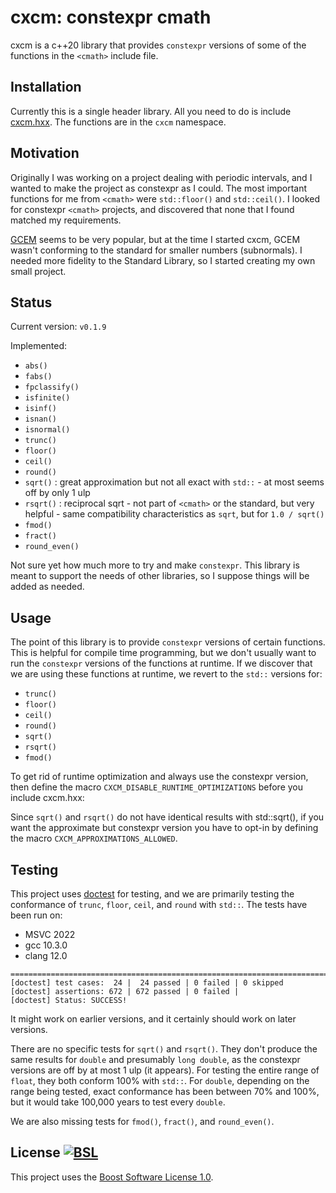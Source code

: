 # cxcm: constexpr cmath

cxcm is a c++20 library that provides ```constexpr``` versions of some of the functions in the ```<cmath>``` include file.

## Installation

Currently this is a single header library. All you need to do is include [cxcm.hxx](https://raw.githubusercontent.com/davidbrowne/cxcm/main/cxcm.hxx). The functions are in the ```cxcm``` namespace.

## Motivation

Originally I was working on a project dealing with periodic intervals, and I wanted to make the project as constexpr as I could. The most important functions for me from ```<cmath>``` were ```std::floor()``` and ```std::ceil()```. I looked for constexpr ```<cmath>``` projects, and discovered that none that I found matched my requirements.

[GCEM](https://github.com/kthohr/gcem) seems to be very popular, but at the time I started cxcm, GCEM wasn't conforming to the standard for smaller numbers (subnormals). I needed more fidelity to the Standard Library, so I started creating my own small project.

## Status

Current version: `v0.1.9`

Implemented:

* ```abs()```
* ```fabs()```
* ```fpclassify()```
* ```isfinite()```
* ```isinf()```
* ```isnan()```
* ```isnormal()```
* ```trunc()```
* ```floor()```
* ```ceil()```
* ```round()```
* ```sqrt()``` : great approximation but not all exact with ```std::``` - at most seems off by only 1 ulp
* ```rsqrt()``` : reciprocal sqrt - not part of ```<cmath>``` or the standard, but very helpful - same compatibility characteristics as ```sqrt```, but for ```1.0 / sqrt()```
* ```fmod()```
* ```fract()```
* ```round_even()```

Not sure yet how much more to try and make ```constexpr```. This library is meant to support the needs of other libraries, so I suppose things will be added as needed.

## Usage

The point of this library is to provide ```constexpr``` versions of certain functions. This is helpful for compile time programming, but we don't usually want to run the ```constexpr``` versions of the functions at runtime. If we discover that we are using these functions at runtime, we revert to the ```std::``` versions for:

* ```trunc()```
* ```floor()```
* ```ceil()```
* ```round()```
* ```sqrt()```
* ```rsqrt()```
* ```fmod()```

To get rid of runtime optimization and always use the constexpr version, then define the macro ```CXCM_DISABLE_RUNTIME_OPTIMIZATIONS``` before you include cxcm.hxx:

Since ```sqrt()``` and ```rsqrt()``` do not have identical results with std::sqrt(), if you want the approximate but constexpr version you have to opt-in by defining the macro ```CXCM_APPROXIMATIONS_ALLOWED```.

## Testing

This project uses [doctest](https://github.com/onqtam/doctest) for testing, and we are primarily testing the conformance of ```trunc```, ```floor```, ```ceil```, and ```round``` with ```std::```. The tests have been run on:

* MSVC 2022
* gcc 10.3.0
* clang 12.0

```
===============================================================================
[doctest] test cases:  24 |  24 passed | 0 failed | 0 skipped
[doctest] assertions: 672 | 672 passed | 0 failed |
[doctest] Status: SUCCESS!
```

It might work on earlier versions, and it certainly should work on later versions.

There are no specific tests for ```sqrt()``` and ```rsqrt()```. They don't produce the same results for ```double``` and presumably ```long double```, as the constexpr versions are off by at most 1 ulp (it appears). For testing the entire range of ```float```, they both conform 100% with ```std::```. For  ```double```, depending on the range being tested, exact conformance has been between 70% and 100%, but it would take 100,000 years to test every ```double```.

We are also missing tests for ```fmod()```, ```fract()```, and ```round_even()```.

## License [![BSL](https://img.shields.io/badge/license-BSL-blue)](https://choosealicense.com/licenses/bsl-1.0/)

This project uses the [Boost Software License 1.0](https://choosealicense.com/licenses/bsl-1.0/).